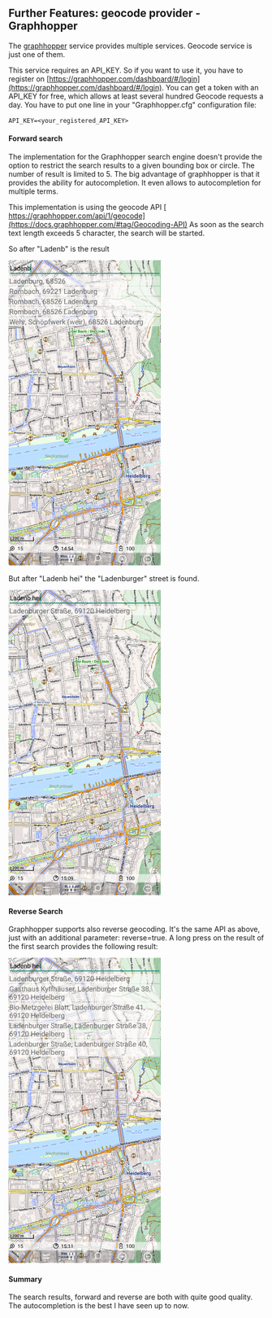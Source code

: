## Further Features: geocode provider - Graphhopper

The [graphhopper](https://www.graphhopper.com/) service provides multiple services. Geocode service is
just one of them.

This service requires an API_KEY. So if you want to use it, you have to register on
[https://graphhopper.com/dashboard/#/login](https://graphhopper.com/dashboard/#/login).
You can get a token with an API_KEY for free, which allows at least several hundred Geocode requests a day.
You have to put one line in your "Graphhopper.cfg" configuration file:
```
API_KEY=<your_registered_API_KEY>
```

#### Forward search

The implementation for the Graphhopper search engine doesn't provide the option to restrict the search results to 
a given bounding box or circle. The number of result is limited to 5. The big advantage of graphhopper is that it
provides the ability for autocompletion. It even allows to autocompletion for multiple terms. 

This implementation is using the geocode API
[ https://graphhopper.com/api/1/geocode](https://docs.graphhopper.com/#tag/Geocoding-API)
As soon as the search text length exceeds 5 character, the search will be started.


So after "Ladenb" is the result

<img src="./graphh1.png" width="300" />&nbsp; 

But after "Ladenb hei" the "Ladenburger" street is found.

<img src="./graphh2.png" width="300" />&nbsp; 


#### Reverse Search 

Graphhopper supports also reverse geocoding. It's the same API as above, just with an additional parameter: reverse=true.
A long press on the result of the first search provides the following result:

<img src="./graphh3.png" width="300" />&nbsp; 

#### Summary

The search results, forward and reverse are both with quite good quality. The autocompletion is the best I have seen up to now.
